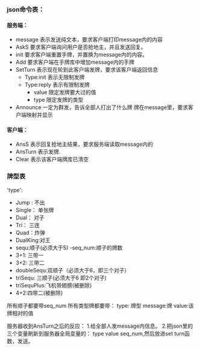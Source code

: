 ### json命令表：
#### 服务端：
- message 
  表示发送纯文本，要求客户端打印message内的内容
- AskS
  要求客户端询问用户是否抢地主，并且发送回复。
- init
  要求客户端重置手牌，并置换为message内的内容。
- Add
  要求客户端在手牌库中增加message内的手牌
- SetTurn
  表示现在轮到此客户端发牌，要求该客户端返回信息
  - Type:init 表示无限制发牌
  - Type:reply 表示有限制发牌
    - value  限定发牌要大过的值
    - type  限定发牌的类型
- Announce
  一定为群发，告诉全部人打出了什么牌
  牌在message里，要求客户端映射并显示
#### 客户端：
- AnsS
  表示回复抢地主结果，要求服务端读取message内的
- AnsTurn
  表示发牌.
- Clear
   表示该客户端牌库已清空
### 牌型表
'type':
- Jump : 不出
- Single： 单张牌
- Dual： 对子
- Tri： 三连
- Quad：炸弹
- DualKing:对王
- sequ:顺子(必须大于5)
  -seq_num:顺子的牌数
- 3+1: 三带一
- 3+2: 三带二
- doubleSequ:双顺子（必须大于6，即三个对子）
- triSequ: 三顺子(必须大于6 即2个对子)
- triSequPlus:飞机带翅膀(被删除)
- 4+2:四带二(被删除)

所有顺子都要带seq_num
所有类型牌都要带：
type: 牌型
message:牌
value:该牌相对的值



服务器收到AnsTurn之后的反应：
1.给全部人发message内信息。
2.把json里的三个变量刷新到服务器全局变量的： type value seq_num,然后放进set turn函数，发送。